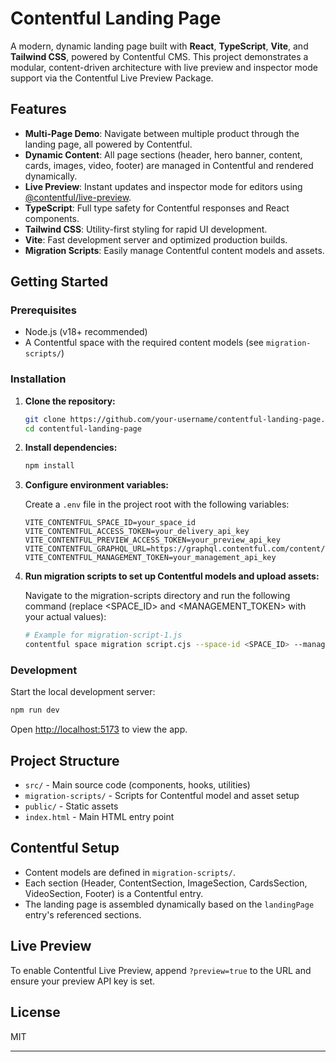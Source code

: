 # Contentful Landing Page

A modern, dynamic landing page built with **React**, **TypeScript**, **Vite**, and **Tailwind CSS**, powered by Contentful CMS. This project demonstrates a modular, content-driven architecture with live preview and inspector mode support via the Contentful Live Preview Package.

## Features

- **Multi-Page Demo**: Navigate between multiple product through the landing page, all powered by Contentful.
- **Dynamic Content**: All page sections (header, hero banner, content, cards, images, video, footer) are managed in Contentful and rendered dynamically.
- **Live Preview**: Instant updates and inspector mode for editors using [@contentful/live-preview](https://www.npmjs.com/package/@contentful/live-preview).
- **TypeScript**: Full type safety for Contentful responses and React components.
- **Tailwind CSS**: Utility-first styling for rapid UI development.
- **Vite**: Fast development server and optimized production builds.
- **Migration Scripts**: Easily manage Contentful content models and assets.

## Getting Started

### Prerequisites

- Node.js (v18+ recommended)
- A Contentful space with the required content models (see `migration-scripts/`)

### Installation

1. **Clone the repository:**

   ```sh
   git clone https://github.com/your-username/contentful-landing-page.git
   cd contentful-landing-page
   ```

2. **Install dependencies:**

   ```sh
   npm install
   ```

3. **Configure environment variables:**

   Create a `.env` file in the project root with the following variables:

   ```
   VITE_CONTENTFUL_SPACE_ID=your_space_id
   VITE_CONTENTFUL_ACCESS_TOKEN=your_delivery_api_key
   VITE_CONTENTFUL_PREVIEW_ACCESS_TOKEN=your_preview_api_key
   VITE_CONTENTFUL_GRAPHQL_URL=https://graphql.contentful.com/content/v1/spaces/your_space_id
   VITE_CONTENTFUL_MANAGEMENT_TOKEN=your_management_api_key
   ```

4. **Run migration scripts to set up Contentful models and upload assets:**

   Navigate to the migration-scripts directory and run the following command (replace <SPACE_ID> and <MANAGEMENT_TOKEN> with your actual values):

   ```sh
   # Example for migration-script-1.js
   contentful space migration script.cjs --space-id <SPACE_ID> --management-token <MANAGEMENT_TOKEN>
   ```

### Development

Start the local development server:

```sh
npm run dev
```

Open [http://localhost:5173](http://localhost:5173) to view the app.

## Project Structure

- `src/` - Main source code (components, hooks, utilities)
- `migration-scripts/` - Scripts for Contentful model and asset setup
- `public/` - Static assets
- `index.html` - Main HTML entry point

## Contentful Setup

- Content models are defined in `migration-scripts/`.
- Each section (Header, ContentSection, ImageSection, CardsSection, VideoSection, Footer) is a Contentful entry.
- The landing page is assembled dynamically based on the `landingPage` entry's referenced sections.

## Live Preview

To enable Contentful Live Preview, append `?preview=true` to the URL and ensure your preview API key is set.

## License

MIT

---
